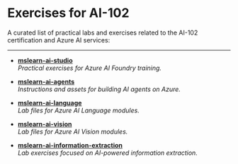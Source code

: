 # Exercises for AI-102

A curated list of practical labs and exercises related to the AI-102 certification and Azure AI services:

---

- [**mslearn-ai-studio**](https://github.com/MicrosoftLearning/mslearn-ai-studio)  
  *Practical exercises for Azure AI Foundry training.*

- [**mslearn-ai-agents**](https://github.com/MicrosoftLearning/mslearn-ai-agents)  
  *Instructions and assets for building AI agents on Azure.*

- [**mslearn-ai-language**](https://github.com/MicrosoftLearning/mslearn-ai-language)  
  *Lab files for Azure AI Language modules.*

- [**mslearn-ai-vision**](https://github.com/MicrosoftLearning/mslearn-ai-vision)  
  *Lab files for Azure AI Vision modules.*

- [**mslearn-ai-information-extraction**](https://github.com/MicrosoftLearning/mslearn-ai-information-extraction)  
  *Lab exercises focused on AI-powered information extraction.*
